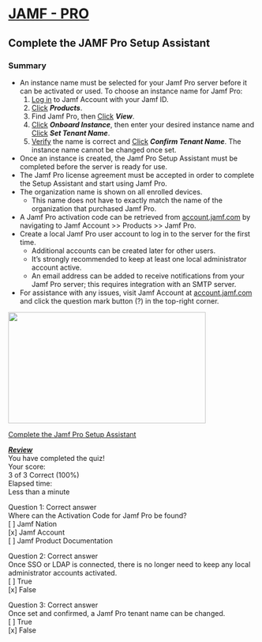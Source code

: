 # [JAMF - PRO](https://trainingcatalog.jamf.com/path/jamf-pro-prerequisites)
## Complete the JAMF Pro Setup Assistant

### Summary
* An instance name must be selected for your Jamf Pro server before it can be activated or used. To choose an instance name for Jamf Pro:</br>
  1. <ins>Log in</ins> to Jamf Account with your Jamf ID.
  2. <ins>Click</ins> ***Products***.
  3. Find Jamf Pro, then <ins>Click</ins> ***View***.
  4. <ins>Click</ins> ***Onboard Instance***, then enter your desired instance name and <ins>Click</ins> ***Set Tenant Name***.
  5. <ins>Verify</ins> the name is correct and <ins>Click</ins> ***Confirm Tenant Name***. The instance name cannot be changed once set.
* Once an instance is created, the Jamf Pro Setup Assistant must be completed before the server is ready for use.
* The Jamf Pro license agreement must be accepted in order to complete the Setup Assistant and start using Jamf Pro.
* The organization name is shown on all enrolled devices.
  - This name does not have to exactly match the name of the organization that purchased Jamf Pro.
* A Jamf Pro activation code can be retrieved from [account.jamf.com](https://account.jamf.com) by navigating to Jamf Account >> Products >> Jamf Pro.
* Create a local Jamf Pro user account to log in to the server for the first time.
  - Additional accounts can be created later for other users.
  - It’s strongly recommended to keep at least one local administrator account active.
  - An email address can be added to receive notifications from your Jamf Pro server; this requires integration with an SMTP server.
* For assistance with any issues, visit Jamf Account at [account.jamf.com](https://account.jamf.com) and click the question mark button (?) in the top-right corner.
<p><a href="https://trainingcatalog.jamf.com/path/jamf-pro-prerequisites/complete-the-jamf-pro-setup-assistant/1829947?wvideo=o1909qp58a"><img src="https://embed-ssl.wistia.com/deliveries/a85bbc39c984224024f5c49a93332156.jpg?image_play_button_size=2x&amp;image_crop_resized=960x540&amp;image_play_button=1&amp;image_play_button_color=434a54e0" width="400" height="225" style="width: 400px; height: 225px;"></a></p><p><a href="https://trainingcatalog.jamf.com/path/jamf-pro-prerequisites/complete-the-jamf-pro-setup-assistant/1829947?wvideo=o1909qp58a">Complete the Jamf Pro Setup Assistant</a></p>

***<ins>Review</ins>***</br>
You have completed the quiz!</br>
Your score:</br>
	3 of 3 Correct (100%)</br>
Elapsed time:</br>
	Less than a minute</br>

Question 1:  Correct answer</br>
Where can the Activation Code for Jamf Pro be found?</br>
[ ] Jamf Nation</br>
[x] Jamf Account</br>
[ ] Jamf Product Documentation</br>
 
Question 2:  Correct answer</br>
Once SSO or LDAP is connected, there is no longer need to keep any local administrator accounts activated.</br>
[ ] True</br>
[x] False</br>

Question 3:  Correct answer</br>
Once set and confirmed, a Jamf Pro tenant name can be changed.</br>
[ ] True</br>
[x] False


